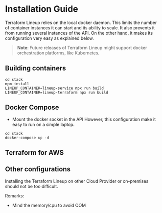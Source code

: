 # Installation Guide

Terraform Lineup relies on the local docker daemon. This limits the number of
container instances it can start and its ability to scale. It also prevents it
from running several instances of the API. On the other hand, it makes its 
configuration very easy as explained below.

> **Note**: Future releases of Terraform Lineup might support docker
  orchestration platforms, like Kubernetes.  

## Building containers

```shell
cd stack
npm install
LINEUP_CONTAINER=lineup-service npx run build
LINEUP_CONTAINER=lineup-terraform npx run build
```

## Docker Compose

- Mount the docker socket in the API 
However, this configuration make it easy to run on
a simple laptop.


```shell
cd stack
docker-compose up -d
```

## Terraform for AWS


## Other configurations

Installing the Terraform Lineup on other Cloud Provider or on-premises should
not be too difficult. 

Remarks:
- Mind the memory/cpu to avoid OOM
